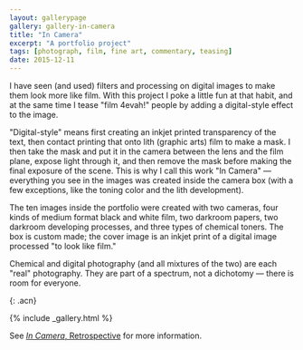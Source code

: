 ```yaml
---
layout: gallerypage
gallery: gallery-in-camera
title: "In Camera"
excerpt: "A portfolio project"
tags: [photograph, film, fine art, commentary, teasing]
date: 2015-12-11
---
```



<div markdown="1">
I have seen (and used) filters and processing on digital images to make them look more like film. With this project I poke a little fun at that habit, and at the same time I tease "film 4evah!" people by adding a digital-style effect to the image.

"Digital-style" means first creating an inkjet printed transparency of the text, then contact printing that onto lith (graphic arts) film to make a mask. I then take the mask and put it in the camera between the lens and the film plane, expose light through it, and then remove the mask before making the final exposure of the scene. This is why I call this work "In Camera" — everything you see in the images was created inside the camera box (with a few exceptions, like the toning color and the lith development).

The ten images inside the portfolio were created with two cameras, four kinds of medium format black and white film, two darkroom papers, two darkroom developing processes, and three types of chemical toners. The box is custom made; the cover image is an inkjet print of a digital image processed "to look like film."

Chemical and digital photography (and all mixtures of the two) are each "real" photography. They are part of a spectrum, not a dichotomy — there is room for everyone.
</div>
{: .acn}



{% include _gallery.html %}

See [_In Camera_, Retrospective](/in-camera-retrospective/) for more information.
